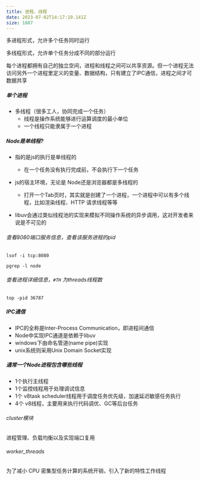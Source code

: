 ```yaml
---
title: 进程、线程
date: 2023-07-02T14:17:19.141Z
size: 1887
---
```

多进程形式，允许多个任务同时运行

多线程形式，允许单个任务分成不同的部分运行

每个进程都拥有自己的独立空间，进程和线程之间可以共享资源。但一个进程无法访问另外一个进程里定义的变量、数据结构，只有建立了IPC通信，进程之间才可数据共享

##### 单个进程

- 多线程（很多工人，协同完成一个任务）
  - 线程是操作系统能够进行运算调度的最小单位
  - 一个线程只能隶属于一个进程


##### Node是单线程?

- 指的是js的执行是单线程的
	- 在一个任务没有执行完成前，不会执行下一个任务
- js的宿主环境，无论是 Node还是浏览器都是多线程的
  - 打开一个Tab页时，其实就是创建了一个进程，一个进程中可以有多个线程，比如渲染线程、HTTP 请求线程等等

- libuv会通过类似线程池的实现来模拟不同操作系统的异步调用，这对开发者来说是不可见的

###### 查看8080端口服务信息，查看该服务进程的pid

```shell
lsof -i tcp:8080

pgrep -l node
```

###### 查看进程详细信息，`#TH` 为threads线程数

```shell
top -pid 36787
```


##### IPC通信

- IPC的全称是Inter-Process Communication，即进程间通信
- Node中实现IPC通道是依赖于libuv
- windows下由命名管道(name pipe)实现
- unix系统则采用Unix Domain Socket实现

##### 通常一个Node进程包含哪些线程

- 1个执行主线程
- 1个监控线程用于处理调试信息
- 1个 v8task scheduler线程用于调度任务优先级，加速延迟敏感任务执行
- 4个 v8线程，主要用来执行代码调优、GC等后台任务

###### cluster模块

进程管理、负载均衡以及实现端口复用

###### worker_threads

为了减小 CPU 密集型任务计算的系统开销，引入了新的特性工作线程 
